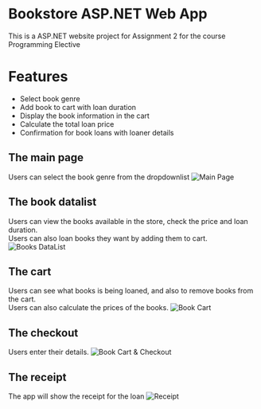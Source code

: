 # Bookstore ASP.NET Web App
This is a ASP.NET website project for Assignment 2 for the course Programming Elective

# Features
* Select book genre
* Add book to cart with loan duration
* Display the book information in the cart
* Calculate the total loan price
* Confirmation for book loans with loaner details

## The main page
Users can select the book genre from the dropdownlist
![Main Page](https://user-images.githubusercontent.com/96167238/166424149-a3e6cacb-272d-4012-84ff-d4984caf8981.png)

## The book datalist
Users can view the books available in the store, check the price and loan duration.<br />
Users can also loan books they want by adding them to cart.
![Books DataList](https://user-images.githubusercontent.com/96167238/166424232-b9807e5f-19a2-47d3-98a3-0091f0d4a2e9.png)

## The cart
Users can see what books is being loaned, and also to remove books from the cart.<br />
Users can also calculate the prices of the books.
![Book Cart](https://user-images.githubusercontent.com/96167238/166424355-0b593f69-28be-4a23-8b3c-d95178a0840a.png)

## The checkout
Users enter their details.
![Book Cart & Checkout](https://user-images.githubusercontent.com/96167238/166424452-eb29cc8a-3dca-4c45-96ce-5a4739547223.png)

## The receipt
The app will show the receipt for the loan
![Receipt](https://user-images.githubusercontent.com/96167238/166424519-0a693007-4208-43f4-b655-a955648a49db.png)
